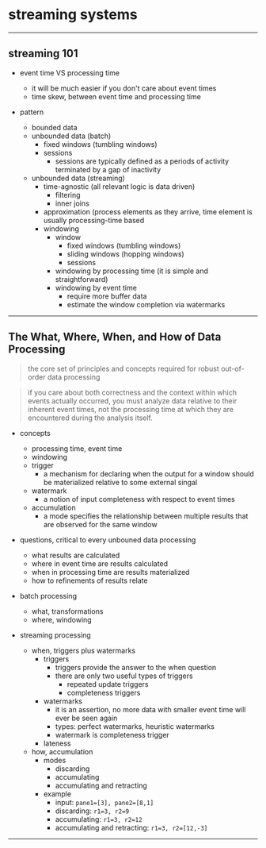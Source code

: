 # streaming systems

---

## streaming 101

- event time VS processing time
    - it will be much easier if you don't care about event times
    - time skew, between event time and processing time

- pattern
    - bounded data
    - unbounded data (batch)
        - fixed windows (tumbling windows)
        - sessions
            - sessions are typically defined as a periods of activity terminated by a gap of inactivity
    - unbounded data (streaming)
        - time-agnostic (all relevant logic is data driven)
            - filtering
            - inner joins
        - approximation (process elements as they arrive, time element is usually processing-time based
        - windowing
            - window
                - fixed windows (tumbling windows)
                - sliding windows (hopping windows)
                - sessions
            - windowing by processing time (it is simple and straightforward)
            - windowing by event time
                - require more buffer data
                - estimate the window completion via watermarks

---

## The What, Where, When, and How of Data Processing

> the core set of principles and concepts required for robust out-of-order data processing

> if you care about both correctness and the context within which events
> actually occurred, you must analyze data relative to their inherent event
> times, not the processing time at which they are encountered during the
> analysis itself.

- concepts
    - processing time, event time
    - windowing
    - trigger
        - a mechanism for declaring when the output for a window should be materialized relative to some external singal
    - watermark
        - a notion of input completeness with respect to event times
    - accumulation
        - a mode specifies the relationship between multiple results that are observed for the same window

- questions, critical to every unbouned data processing
    - what results are calculated
    - where in event time are results calculated
    - when in processing time are results materialized
    - how to refinements of results relate

- batch processing
    - what, transformations
    - where, windowing

- streaming processing
    - when, triggers plus watermarks
        - triggers
            - triggers provide the answer to the when question
            - there are only two useful types of triggers
                - repeated update triggers
                - completeness triggers
        - watermarks
            - it is an assertion, no more data with smaller event time will ever be seen again
            - types: perfect watermarks, heuristic watermarks
            - watermark is completeness trigger
        - lateness
    - how, accumulation
        - modes
            - discarding
            - accumulating
            - accumulating and retracting
        - example
            - input: `pane1=[3], pane2=[8,1]`
            - discarding: `r1=3, r2=9`
            - accumulating: `r1=3, r2=12`
            - accumulating and retracting: `r1=3, r2=[12,-3]`

---


